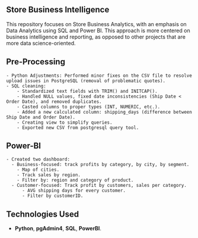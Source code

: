 ## **Store Business Intelligence**

This repository focuses on Store Business Analytics, with an emphasis on Data Analytics using SQL and Power BI. This approach is more centered on business intelligence and reporting, as opposed to other projects that are more data science-oriented.

## **Pre-Processing**
    - Python Adjustments: Performed minor fixes on the CSV file to resolve upload issues in PostgreSQL (removal of problematic quotes).
    - SQL cleaning:
        - Standardized text fields with TRIM() and INITCAP().
        - Handled NULL values, fixed date inconsistencies (Ship Date < Order Date), and removed duplicates.
        - Casted columns to proper types (INT, NUMERIC, etc.).
        - Added a new calculated column: shipping_days (difference between Ship Date and Order Date).
        - Creating view to simplify queries.
        - Exported new CSV from postgresql query tool.
  
## **Power-BI**
    - Created two dashboard:
      - Business-focused: track profits by category, by city, by segment.
        - Map of cities.
        - Track sales by region.
        - Filter by: region and category of product.
      - Customer-focused: Track profit by customers, sales per category.
          - AVG shipping days for every customer.
          - Filter by customerID.

## **Technologies Used**
- **Python**, **pgAdmin4**, **SQL**, **PowerBI**.
